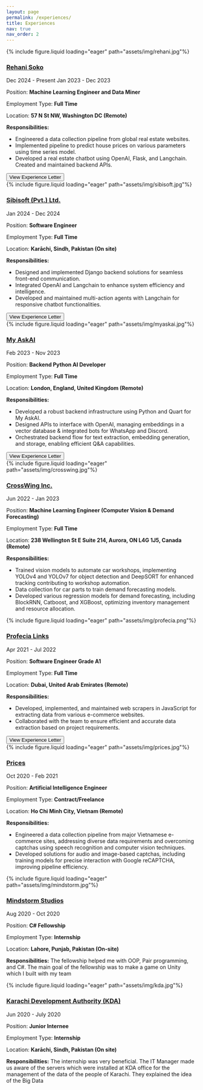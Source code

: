 ```yaml
---
layout: page
permalink: /experiences/
title: Experiences
nav: true
nav_order: 2
---
```

<div class="project0">
    <div class="image-container0">
        {% include figure.liquid loading="eager" path="assets/img/rehani.jpg"%}
    </div>
    <div class="project-details0">
        <div class="heading">
        <a href="https://www.rehanisoko.com/"><h3>Rehani Soko</h3></a>
        <div class="dates-container">
            <span class="timeline">Dec 2024 - Present</span>
            <span class="timeline">Jan 2023 - Dec 2023</span>
        </div>
        </div>
        <p>Position: <strong>Machine Learning Engineer and Data Miner</strong></p>
        <p>Employment Type: <strong>Full Time</strong></p>        
        <p>Location: <strong>57 N St NW, Washington DC (Remote)</strong></p>
        <p><b>Responsibilities:</b></p>
        <ul>
            <li>Engineered a data collection pipeline from global real estate websites. </li>
            <li>Implemented pipeline to predict house prices on various parameters using time series model. </li>
            <li>Developed a real estate chatbot using OpenAI, Flask, and Langchain. Created and maintained backend APIs. </li>
        </ul>
        <a href="https://drive.google.com/file/d/1eC2SPHpVmAvqFoKGFKLWjaiPD0jsJvVj/view?usp=drive_link"><button>View Experience Letter</button></a>
    </div>
</div>

<div class="project0">
    <div class="image-container0">
        {% include figure.liquid loading="eager" path="assets/img/sibisoft.jpg"%}
    </div>
    <div class="project-details0">
        <div class="heading">
        <a href="https://www.sibisoft.com/"><h3>Sibisoft (Pvt.) Ltd.</h3></a>
        <span class="timeline">Jan 2024 - Dec 2024</span>
        </div>
        <p>Position: <strong>Software Engineer</strong></p>
        <p>Employment Type: <strong>Full Time</strong></p>
        <p>Location: <strong>Karāchi, Sindh, Pakistan (On site)</strong></p>
        <p><b>Responsibilities:</b></p>
        <ul>
            <li>Designed and implemented Django backend solutions for seamless front-end communication. </li>
            <li>Integrated OpenAI and Langchain to enhance system efficiency and intelligence. </li>
            <li>Developed and maintained multi-action agents with Langchain for responsive chatbot functionalities. </li>
        </ul>
        <a href="https://drive.google.com/file/d/1ywfyWRuUy56QQM5lXWXmzA-2mRM6RsJB/view?usp=drive_link"><button>View Experience Letter</button></a>
    </div>
</div>

<div class="project0">
    <div class="image-container0">
        {% include figure.liquid loading="eager" path="assets/img/myaskai.jpg"%}
    </div>
    <div class="project-details0">
        <div class="heading">
        <a href="https://myaskai.com/"><h3>My AskAI</h3></a>
        <span class="timeline">Feb 2023 - Nov 2023</span>
        </div>
        <p>Position: <strong>Backend Python AI Developer</strong></p>
        <p>Employment Type: <strong>Full Time</strong></p>        
        <p>Location: <strong>London, England, United Kingdom (Remote)</strong></p>
        <p><b>Responsibilities:</b></p>
        <ul>
            <li>Developed a robust backend infrastructure using Python and Quart for My AskAI. </li>
            <li>Designed APIs to interface with OpenAI, managing embeddings in a vector database & integrated bots for WhatsApp and Discord.</li>
            <li>Orchestrated backend flow for text extraction, embedding generation, and storage, enabling efficient Q&A capabilities.</li>
        </ul>
        <a href="https://drive.google.com/file/d/1kfDO0_83gHyh8TuhjsUlXYdJw67eJ98D/view"><button>View Experience Letter</button></a>
    </div>
</div>

<div class="project0">
    <div class="image-container0">
        {% include figure.liquid loading="eager" path="assets/img/crosswing.jpg"%}
    </div>
    <div class="project-details0">
        <div class="heading">
        <a href="https://crosswing.com/"><h3>CrossWing Inc.</h3></a>
        <span class="timeline">Jun 2022 - Jan 2023</span>
        </div>
        <p>Position: <strong>Machine Learning Engineer (Computer Vision & Demand Forecasting)</strong></p>
        <p>Employment Type: <strong>Full Time</strong></p>        
        <p>Location: <strong>238 Wellington St E Suite 214, Aurora, ON L4G 1J5, Canada (Remote)</strong></p>
        <p><b>Responsibilities:</b></p>
        <ul>
            <li>Trained vision models to automate car workshops, implementing YOLOv4 and YOLOv7 for object detection and DeepSORT for enhanced tracking contributing to workshop automation.</li>
            <li>Data collection for car parts to train demand forecasting models.</li>
            <li>Developed various regression models for demand forecasting, including BlockRNN, Catboost, and XGBoost, optimizing inventory management and resource allocation.</li>
        </ul>
    </div>
</div>

<div class="project0">
    <div class="image-container0">
        {% include figure.liquid loading="eager" path="assets/img/profecia.png"%}
    </div>
    <div class="project-details0">
        <div class="heading">
        <a href="https://profecialinks.com/"><h3>Profecia Links</h3></a>
        <span class="timeline">Apr 2021 - Jul 2022</span>
        </div>
        <p>Position: <strong>Software Engineer Grade A1</strong></p>
        <p>Employment Type: <strong>Full Time</strong></p>        
        <p>Location: <strong>Dubai, United Arab Emirates (Remote)</strong></p>
        <p><b>Responsibilities:</b></p>
        <ul>
            <li>Developed, implemented, and maintained web scrapers in JavaScript for extracting data from various e-commerce websites.</li>
            <li>Collaborated with the team to ensure efficient and accurate data extraction based on project requirements.</li>
        </ul>
        <a href="https://drive.google.com/file/d/1YA5uJGRtc2J6cd7PFpk4leNid7xbSE-E/view"><button>View Experience Letter</button></a>
    </div>
</div>

<div class="project0">
    <div class="image-container0">
        {% include figure.liquid loading="eager" path="assets/img/prices.jpg"%}
    </div>
    <div class="project-details0">
        <div class="heading">
        <a href="https://prices.vn/"><h3>Prices</h3></a>
        <span class="timeline">Oct 2020 - Feb 2021</span>
        </div>
        <p>Position: <strong>Artificial Intelligence Engineer</strong></p>
        <p>Employment Type: <strong>Contract/Freelance</strong></p>        
        <p>Location: <strong>Ho Chi Minh City, Vietnam (Remote)</strong></p>
        <p><b>Responsibilities:</b></p>
        <ul>
            <li>Engineered a data collection pipeline from major Vietnamese e-commerce sites, addressing diverse data requirements and overcoming captchas using speech recognition and computer vision techniques.</li>
            <li>Developed solutions for audio and image-based captchas, including training models for precise interaction with Google reCAPTCHA, improving pipeline efficiency.</li>
        </ul>
    </div>
</div>

<div class="project0">
    <div class="image-container0">
        {% include figure.liquid loading="eager" path="assets/img/mindstorm.jpg"%}
    </div>
    <div class="project-details0">
        <div class="heading">
        <a href="https://mindstormstudios.com/"><h3>Mindstorm Studios</h3></a>
        <span class="timeline">Aug 2020 - Oct 2020</span>
        </div>
        <p>Position: <strong>C# Fellowship</strong></p>
        <p>Employment Type: <strong>Internship</strong></p>        
        <p>Location: <strong>Lahore, Punjab, Pakistan (On-site)</strong></p>
        <p><b>Responsibilities:</b> The fellowship helped me with OOP, Pair programming, and C#. The main goal of the fellowship was to make a game on Unity which I built with my team</p>
    </div>
</div>

<div class="project0">
    <div class="image-container0">
        {% include figure.liquid loading="eager" path="assets/img/kda.jpg"%}
    </div>
    <div class="project-details0">
        <div class="heading">
        <a href="https://www.kda.gos.pk/"><h3>Karachi Development Authority (KDA)</h3></a>
        <span class="timeline">Jun 2020 - July 2020</span>
        </div>
        <p>Position: <strong>Junior Internee</strong></p>
        <p>Employment Type: <strong>Internship</strong></p>        
        <p>Location: <strong>Karāchi, Sindh, Pakistan (On site)</strong></p>
        <p><b>Responsibilities:</b> The internship was very beneficial. The IT Manager made us aware of the servers which were installed at KDA office for the management of the data of the people of Karachi. They explained the idea of the Big Data</p>
    </div>
</div>

